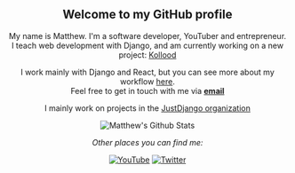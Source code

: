 <div align="center">
<h2>Welcome to my GitHub profile</h2>
</div>

<div align="center">

My name is Matthew. I'm a software developer, YouTuber and entrepreneur. <br /> I teach web development with Django, and am currently working on a new project: <a href="https://kollood.io" target="_blank">Kollood</a>

</div>

<div align="center">

I work mainly with Django and React, but you can see more about my workflow <a href="https://justdjango.com" target="_blank">here</a>. <br>
Feel free to get in touch with me via <a href="mailto:matt@justdjango.com"><b>email</b></a>

<p>I mainly work on projects in the <a href="https://github.com/justdjango" target="_blank">JustDjango organization</a></p>

</div>

<div align="center">

<img align="center" src="https://github-readme-stats.vercel.app/api?username=mattfreire&&show_icons=true&title_color=161e2e&icon_color=31c48d&text_color=4b5563&bg_color=f4f5f7" alt="Matthew's Github Stats">


<i>Other places you can find me:</i><br>

<a href="https://www.youtube.com/channel/UCyU0mNYdX9EHY7rc5yucIZA" target="_blank"><img src="https://img.shields.io/badge/YouTube-%23E4405F.svg?&style=flat-square&logo=youtube&logoColor=white" alt="YouTube"></a>
<a href="https://www.twitter.com/mattfreire" target="_blank"><img src="https://img.shields.io/badge/Twitter-%231877F2.svg?&style=flat-square&logo=twitter&logoColor=white" alt="Twitter"></a>

</div>

